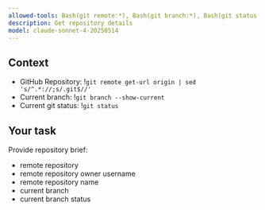 ```yaml
---
allowed-tools: Bash(git remote:*), Bash(git branch:*), Bash(git status:*)
description: Get repository details
model: claude-sonnet-4-20250514
---
```


## Context

- GitHub Repository: !`git remote get-url origin | sed 's/^.*://;s/.git$//'`
- Current branch: !`git branch --show-current`
- Current git status: !`git status`

## Your task

Provide repository brief:
- remote repository
- remote repository owner username
- remote repository name
- current branch
- current branch status